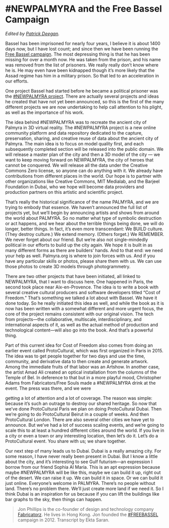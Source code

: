 # #NEWPALMYRA and the Free Bassel Campaign

_Edited by [Patrick Deegan](../authors/patrick-w-deegan.html)._

Bassel has been imprisoned for nearly four years, I believe it is about 1400 days now, but I have lost count; and since then we have been running the [Free Bassel campaign](http://freebassel.org/). The most depressing thing is that he has been missing for over a month now. He was taken from the prison, and his name was removed from the list of prisoners. We really really don’t know where he is. He may even have been kidnapped though it’s more likely that the Assad regime has him in a military prison. So that led to an acceleration in our efforts.

One project Bassel had started before he became a political prisoner was the [#NEWPALMYRA project](http://newpalmyra.org/). There are actually several projects and ideas he created that have not yet been announced, so this is the first of the many different projects we are now undertaking to help call attention to his plight, as well as the importance of his work.

The idea behind #NEWPALMYRA was to recreate the ancient city of Palmyra in 3D virtual reality. The #NEWPALMYRA project is a new online community platform and data repository dedicated to the capture, preservation, sharing, and creative reuse of data about the ancient city of Palmyra. The main idea is to focus on model quality first, and each subsequently completed section will be released into the public domain. We will release a master plan of the city and then a 3D model of the city — we want to keep moving forward on NEWPALMYRA, the city of heroes that cannot be conquered. We will release all the data under the Creative Commons Zero license, so anyone can do anything with it. We already have contributions from different places in the world. Our hope is to partner with other organizations like Creative Commons, MIT Medialab, and the Barjeel Foundation in Dubai, who we hope will become data providers and production partners on this artistic and scientific project.

That’s really the historical significance of the name PALMYRA, and we are trying to embody that essence. We haven’t announced the full list of projects yet, but we’ll begin by announcing artists and shows from around the world about PALMYRA. So no matter what type of symbolic destruction or act happens, and we hear about the terrible things being done, we will do longer, better things. In fact, it’s even more transcendant: We BUILD culture. (They destroy culture.) We extend memory. (Others forget.) We REMEMBER. We never forget about our friend. But we’re also not single-mindedly political in our efforts to build up the city again. We hope it is built in as many different forms as there are builders’ hands. And to that end: we need your help as well. Palmyra.org is where to join forces with us. And if you have any particular skills or photos, please share them with us. We can use those photos to create 3D models through photogrammetry.

There are two other projects that have been initiated, all linked to NEWPALMYRA, that I want to discuss here. One happened in Paris, the second took place near Aix-en-Provence. The idea is to write a book with several creative cultural producers and software developers titled “Cost of Freedom.” That’s something we talked a lot about with Bassel. We have it done today. So he really initiated this idea as well, and while the book as it is now has been written with a somewhat different and more urgent focus, the core of the project remains consistent with our original vision. The tech from projects—the collaborative, multiscale, interdisciplinary, and international aspects of it, as well as the actual method of production and technological content—will also go into the book. And that’s a powerful thing.

Part of this current idea for Cost of Freedom also comes from doing an earlier event called ProtoCultural, which was first organized in Paris in 2015\. The idea was to get people together for two days and use the time, community, and derivative data to then create and generate artwork. Among the immediate fruits of that labor was an Artshow. In another case, the artist Amad Ali created an optical installation from the columns of the Temple of Bel. In deference to that but in a more playful mood, Christopher Adams from Fabricators/Free Souls made a #NEWPALMYRA drink at the event. The press was there, and we were

getting a lot of attention and a lot of coverage. The reason was simple: because it’s such an outrage to destroy our shared heritage. So now that we’ve done ProtoCultural Paris we plan on doing ProtoCultural Dubai. Then we’re going to do ProtoCultural Beirut in a couple of weeks. And then ProtoCultural London. There are also several other cities we have yet to announce. But we’ve had a lot of success scaling events, and we’re going to scale this to at least a hundred different cities around the world. If you live in a city or even a town or any interesting location, then let’s do it. Let’s do a ProtoCultural event. You share with us; we share together.

Our next step of many leads us to Dubai. Dubai is a really amazing city. For some reason, I have never really been present in Dubai. But I know a little about the city, and it’s interesting to see Gulf futurism—an expression I borrow from our friend Sophia Al Maria. This is an apt expression because maybe #NEWPALMYRA will be like this, maybe we can build it up, right out of the desert. We can raise it up. We can build it in space. Or we can build it just online. Everyone’s welcome in PALMYRA. There’s no people without land. There’s no problem there. We’ll just create more land if we need it. So I think Dubai is an inspiration for us because if you can lift the buildings like bar graphs to the sky, then things can happen.

> Jon Phillips is the co-founder of design and technology company [Fabricatorz](https://fabricatorz.com). He lives in Hong Kong. Jon founded the [#FREEBASSEL](http://freebassel.org/) campaign in 2012\. Transcript by Ekta Saran.
